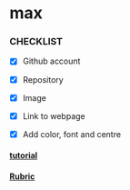 
# max

 


 



 

### CHECKLIST

 

- [x] Github account

 

- [x] Repository

 

- [x] Image

 

- [x] Link to webpage

 

- [x] Add color, font and centre

 

#### [tutorial]( https://skuxdlx.github.io/edwinnsphinxcat/)

 
 

#### [Rubric](https://skuxdlx.github.io/skuxrubric/)

